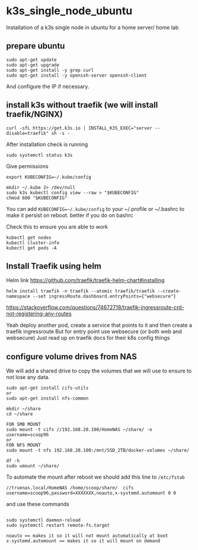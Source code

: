 # k3s_single_node_ubuntu
Installation of a k3s single node in ubuntu for a home server/ home lab


## prepare ubuntu

```
sudo apt-get update
sudo apt-get upgrade
sudo apt-get install -y grep curl
sudo apt-get install -y openssh-server openssh-client
```

And configure the IP if necessary.

## install k3s without traefik (we will install traefik/NGINX)

```
curl -sfL https://get.k3s.io | INSTALL_K3S_EXEC="server --disable=traefik" sh -s -
```

After installation check is running 

```
sudo systemctl status k3s
```

Give permissions
```
export KUBECONFIG=~/.kube/config

mkdir ~/.kube 2> /dev/null
sudo k3s kubectl config view --raw > "$KUBECONFIG"
chmod 600 "$KUBECONFIG"
```
You can add `KUBECONFIG=~/.kube/config` to your ~/.profile or ~/.bashrc to make it persist on reboot.
better if you do on bashrc


Check this to ensure you are able to work

```
kubectl get nodes
kubectl cluster-info
kubectl get pods -A
```

## Install Traefik using helm
Helm link https://github.com/traefik/traefik-helm-chart#installing

```
helm install traefik -n traefik --atomic traefik/traefik --create-namespace --set ingressRoute.dashboard.entryPoints={"websecure"}
```

https://stackoverflow.com/questions/74672718/traefik-ingressroute-crd-not-registering-any-routes

Yeah deploy another pod, create a service that points to it and then create a traefik ingressroute
But for entry point use websecure (or both web and websecure)
Just read up on traefik docs for their k8s config things





## configure volume drives from NAS 
We will add a shared drive to copy the volumes that we will use to ensure to not lose any data.
```
sudo apt-get install cifs-utils
or
sudo apt-get install nfs-common

mkdir ~/share
cd ~/share

FOR SMB MOUNT
sudo mount -t cifs //192.168.20.100/HomeNAS ~/share/ -o username=scoop96
or
FOR NFS MOUNT
sudo mount -t nfs 192.168.20.100:/mnt/SSD_2TB/docker-volumes ~/share/

df -h
sudo umount ~/share/

```

To automate the mount after reboot we should add this line to `/etc/fstab` 

```
//truenas.local/HomeNAS /home/scoop/share/  cifs  username=scoop96,password=XXXXXXX,noauto,x-systemd.automount 0 0
```

and use these commands
```

sudo systemctl daemon-reload
sudo systemctl restart remote-fs.target

noauto == makes it so it will not mount automatically at boot
x-systemd.automount == makes it so it will mount on demand
```


